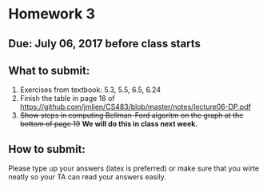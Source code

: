 # Homework 3

## Due: July 06, 2017 before class starts

## What to submit:
1. Exercises from textbook: 5.3, 5.5, 6.5, 6.24
2. Finish the table in page 18 of https://github.com/jmlien/CS483/blob/master/notes/lecture06-DP.pdf
3. ~~Show steps in computing Bellman-Ford algoritm on the graph at the bottom of page 19~~ **We will do this in class next week.**

## How to submit:
Please type up your answers (latex is preferred) or make sure that you wirte neatly so your TA can read your answers easily.
